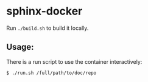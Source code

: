 # sphinx-docker

Run `./build.sh` to build it locally. 

## Usage:

There is a run script to use the container interactively:

    $ ./run.sh /full/path/to/doc/repo